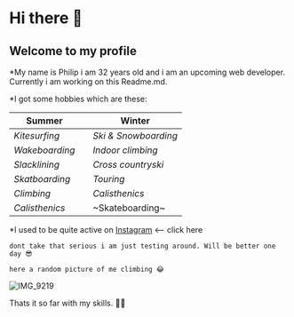 # Hi there 👋
## Welcome to my profile

*My name is Philip i am 32 years old and i am an upcoming web developer. Currently i am working on this Readme.md.

*I got some hobbies which are these: 

| **Summer** | | **Winter** | 
| ------ | --- | ------ |
| *Kitesurfing* |  | *Ski & Snowboarding* |
| *Wakeboarding* |  | *Indoor climbing* |
| *Slacklining* |  | *Cross countryski* | 
| *Skatboarding* |  | *Touring* |
| *Climbing* |  | *Calisthenics* |
| *Calisthenics* |  | ~Skateboarding~ |  

*I used to be quite active on [Instagram] <-- click here 


```
dont take that serious i am just testing around. Will be better one day 😎
```

```
here a random picture of me climbing 😂

```

![IMG_9219](https://user-images.githubusercontent.com/102238180/160466254-933ffe6c-e31f-4c42-adb1-e7596e79d860.jpeg)


Thats it so far with my skills. 🤷‍♂️


[Instagram]: https://www.instagram.com/zimmermann.philip/


<!--
**PhilipZi/PhilipZi** is a ✨ _special_ ✨ repository because its `README.md` (this file) appears on your GitHub profile.

Here are some ideas to get you started:

- 🔭 I’m currently working on ...
- 🌱 I’m currently learning ...
- 👯 I’m looking to collaborate on ...
- 🤔 I’m looking for help with ...
- 💬 Ask me about ...
- 📫 How to reach me: ...
- 😄 Pronouns: ...
- ⚡ Fun fact: ...
-->
